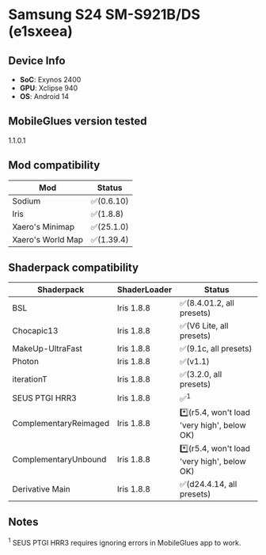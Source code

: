 <!-- markdownlint-disable MD033 -->

# Samsung S24 SM-S921B/DS (e1sxeea)

## Device Info

- **SoC**: Exynos 2400
- **GPU**: Xclipse 940
- **OS**: Android 14

## MobileGlues version tested

1.1.0.1

## Mod compatibility

| **Mod**           | **Status** |
| ----------------- | ---------- |
| Sodium            | ✅(0.6.10) |
| Iris              | ✅(1.8.8)  |
| Xaero's Minimap   | ✅(25.1.0) |
| Xaero's World Map | ✅(1.39.4) |

## Shaderpack compatibility

| **Shaderpack**        | **ShaderLoader** | **Status**                                  |
| --------------------- | ---------------- | ------------------------------------------- |
| BSL                   | Iris 1.8.8       | ✅(8.4.01.2, all presets)                   |
| Chocapic13            | Iris 1.8.8       | ✅(V6 Lite, all presets)                    |
| MakeUp-UltraFast      | Iris 1.8.8       | ✅(9.1c, all presets)                       |
| Photon                | Iris 1.8.8       | ✅(v1.1)                                    |
| iterationT            | Iris 1.8.8       | ✅(3.2.0, all presets)                      |
| SEUS PTGI HRR3        | Iris 1.8.8       | ✅<sup>1</sup>                              |
| ComplementaryReimaged | Iris 1.8.8       | \*️⃣(r5.4, won't load 'very high', below OK) |
| ComplementaryUnbound  | Iris 1.8.8       | \*️⃣(r5.4, won't load 'very high', below OK) |
| Derivative Main       | Iris 1.8.8       | ✅(d24.4.14, all presets)                   |

## Notes

<sup>1</sup> SEUS PTGI HRR3 requires ignoring errors in MobileGlues app to work.
